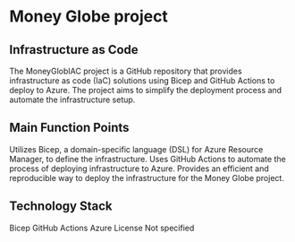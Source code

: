 # Money Globe project
## Infrastructure as Code
The MoneyGlobIAC project is a GitHub repository that provides infrastructure as code (IaC) solutions using Bicep and GitHub Actions to deploy to Azure. The project aims to simplify the deployment process and automate the infrastructure setup.

## Main Function Points
Utilizes Bicep, a domain-specific language (DSL) for Azure Resource Manager, to define the infrastructure.
Uses GitHub Actions to automate the process of deploying infrastructure to Azure.
Provides an efficient and reproducible way to deploy the infrastructure for the Money Globe project.
## Technology Stack
Bicep
GitHub Actions
Azure
License
Not specified
